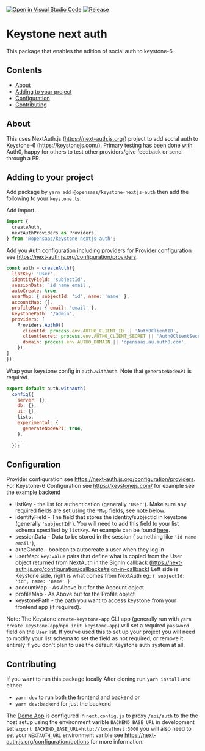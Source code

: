 [![Open in Visual Studio Code](https://open.vscode.dev/badges/open-in-vscode.svg)](https://open.vscode.dev/OpenSaasAU/keystone-nextjs-auth)
[![Release](https://github.com/OpenSaasAU/keystone-nextjs-auth/actions/workflows/release.yml/badge.svg)](https://github.com/OpenSaasAU/keystone-nextjs-auth/actions/workflows/release.yml)


# Keystone next auth
This package that enables the adition of social auth to keystone-6.

## Contents

- [About](#about)
- [Adding to your project](#adding-to-your-project)
- [Configuration](#configuration)
- [Contributing](#contributing)

## About
This uses NextAuth.js (https://next-auth.js.org/) project to add social auth to Keystone-6 (https://keystonejs.com/). Primary testing has been done with Auth0, happy for others to test other providers/give feedback or send through a PR.

## Adding to your project

Add package by `yarn add @opensaas/keystone-nextjs-auth` then add the following to your `keystone.ts`:

Add import...

```javascript
import {
  createAuth,
  nextAuthProviders as Providers,
} from '@opensaas/keystone-nextjs-auth';
```

Add you Auth configuration including providers
for Provider configuration see https://next-auth.js.org/configuration/providers.

```javascript
const auth = createAuth({
  listKey: 'User',
  identityField: 'subjectId',
  sessionData: `id name email`,
  autoCreate: true,
  userMap: { subjectId: 'id', name: 'name' },
  accountMap: {},
  profileMap: { email: 'email' },
  keystonePath: '/admin',
  providers: [
    Providers.Auth0({
      clientId: process.env.AUTH0_CLIENT_ID || 'Auth0ClientID',
      clientSecret: process.env.AUTH0_CLIENT_SECRET || 'Auth0ClientSecret',
      domain: process.env.AUTH0_DOMAIN || 'opensaas.au.auth0.com',
    }),
]
});
```
Wrap your keystone config in `auth.withAuth`. Note that `generateNodeAPI` is required.

```javascript
export default auth.withAuth(
  config({
    server: {},
    db: {},
    ui: {},
    lists,
    experimental: {
      generateNodeAPI: true,
    },
    ...
  });
```

## Configuration
Provider configuration see https://next-auth.js.org/configuration/providers.
For Keystone-6 Configuration see https://keystonejs.com/
for example see the example [backend](./backend)

-  listKey - the list for authentication (generally `'User'`). Make sure any required fields are set using the `*Map` fields, see note below. 
-  identityField - The field that stores the identity/subjectId in keystone (generally `'subjectId'`). You will need to add this field to your list schema specified by `listKey`. An example can be found [here](./backend/schemas/User.ts).
-  sessionData - Data to be stored in the session ( something like `'id name email'`),
-  autoCreate - boolean to autocreate a user when they log in
-  userMap: `key:value` pairs that define what is copied from the User object returned from NextAuth in the SignIn callback (https://next-auth.js.org/configuration/callbacks#sign-in-callback) Left side is Keystone side, right is what comes from NextAuth eg: `{ subjectId: 'id', name: 'name' }`
-  accountMap - As Above but for the Account object
-  profileMap - As Above but for the Profile object
-  keystonePath - the path you want to access keystone from your frontend app (if required).

Note: The Keystone `create-keystone-app` CLI app (generally run with `yarn create keystone-app`/`npm init keystone-app`) will set a required `password` field on the `User` list. If you've used this to set up your project you will need to modify your list schema to set the field as not required, or remove it entirely if you don't plan to use the default Keystone auth system at all.

## Contributing
If you want to run this package locally
After cloning run `yarn install` and either:
- `yarn dev` to run both the frontend and backend or
- `yarn dev:backend` for just the backend

The [Demo App](./apps/ks-frontend-demo) is configured in `next.config.js` to proxy `/api/auth` to the the host setup using the environment varible `BACKEND_BASE_URL` in development set `export BACKEND_BASE_URL=http://localhost:3000` you will also need to set your `NEXTAUTH_URL` environment varible see https://next-auth.js.org/configuration/options for more information.
